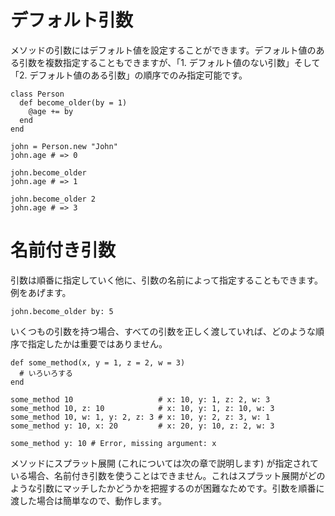 # デフォルト引数

メソッドの引数にはデフォルト値を設定することができます。デフォルト値のある引数を複数指定することもできますが、「1. デフォルト値のない引数」そして「2. デフォルト値のある引数」の順序でのみ指定可能です。

```crystal
class Person
  def become_older(by = 1)
    @age += by
  end
end

john = Person.new "John"
john.age # => 0

john.become_older
john.age # => 1

john.become_older 2
john.age # => 3
```

# 名前付き引数

引数は順番に指定していく他に、引数の名前によって指定することもできます。例をあげます。

```crystal
john.become_older by: 5
```

いくつもの引数を持つ場合、すべての引数を正しく渡していれば、どのような順序で指定したかは重要ではありません。

```crystal
def some_method(x, y = 1, z = 2, w = 3)
  # いろいろする
end

some_method 10                   # x: 10, y: 1, z: 2, w: 3
some_method 10, z: 10            # x: 10, y: 1, z: 10, w: 3
some_method 10, w: 1, y: 2, z: 3 # x: 10, y: 2, z: 3, w: 1
some_method y: 10, x: 20         # x: 20, y: 10, z: 2, w: 3

some_method y: 10 # Error, missing argument: x
```

メソッドにスプラット展開 (これについては次の章で説明します) が指定されている場合、名前付き引数を使うことはできません。これはスプラット展開がどのような引数にマッチしたかどうかを把握するのが困難なためです。引数を順番に渡した場合は簡単なので、動作します。
